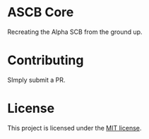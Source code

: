 # ASCB Core
Recreating the Alpha SCB from the ground up.

# Contributing
SImply submit a PR.

# License
This project is licensed under the [MIT license](LICENSE).